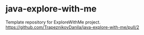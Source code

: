 # java-explore-with-me
Template repository for ExploreWithMe project.
https://github.com/TrapeznikovDanila/java-explore-with-me/pull/2
